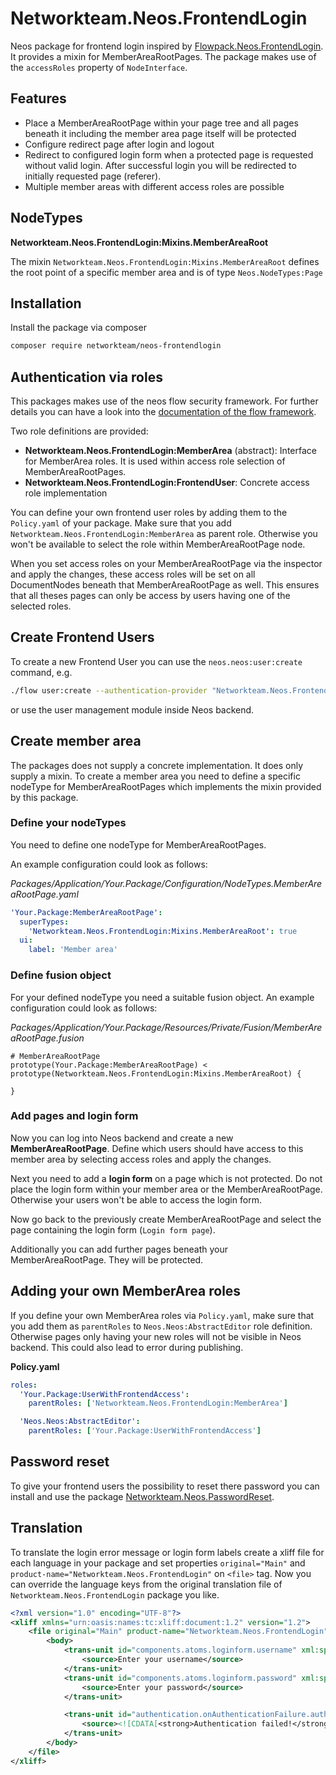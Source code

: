 # Networkteam.Neos.FrontendLogin

Neos package for frontend login inspired by  [Flowpack.Neos.FrontendLogin](https://github.com/Flowpack/Flowpack.Neos.FrontendLogin).
It provides a mixin for MemberAreaRootPages. The package makes use of the `accessRoles` property of `NodeInterface`.

## Features

* Place a MemberAreaRootPage within your page tree and all pages beneath it including the member area page itself will be protected
* Configure redirect page after login and logout 
* Redirect to configured login form when a protected page is requested without valid login.
  After successful login you will be redirected to initially requested page (referer).
* Multiple member areas with different access roles are possible

## NodeTypes

**Networkteam.Neos.FrontendLogin:Mixins.MemberAreaRoot**

The mixin `Networkteam.Neos.FrontendLogin:Mixins.MemberAreaRoot` defines the root point of a specific
member area and is of type `Neos.NodeTypes:Page`

## Installation

Install the package via composer

```bash
composer require networkteam/neos-frontendlogin
```

## Authentication via roles

This packages makes use of the neos flow security framework. For further details you can have a look into the
[documentation of the flow framework](https://flowframework.readthedocs.io/en/stable/TheDefinitiveGuide/PartIII/Security.html?highlight=roles#defining-privileges-policies).

Two role definitions are provided:
* **Networkteam.Neos.FrontendLogin:MemberArea** (abstract): Interface for MemberArea roles. It is used within 
  access role selection of MemberAreaRootPages.
* **Networkteam.Neos.FrontendLogin:FrontendUser**: Concrete access role implementation

You can define your own frontend user roles by adding them to the `Policy.yaml` of your package. Make sure that you add 
`Networkteam.Neos.FrontendLogin:MemberArea` as parent role. Otherwise you won't be available to select the role within 
MemberAreaRootPage node.

When you set access roles on your MemberAreaRootPage via the inspector and apply the changes, these access roles will be set on all 
DocumentNodes beneath that MemberAreaRootPage as well. This ensures that all theses pages can only be access by users 
having one of the selected roles.

## Create Frontend Users

To create a new Frontend User you can use the `neos.neos:user:create` command, e.g.
 
```bash
./flow user:create --authentication-provider "Networkteam.Neos.FrontendLogin:Frontend" --roles "Networkteam.Neos.FrontendLogin:FrontendUser"
```

or use the user management module inside Neos backend.


## Create member area

The packages does not supply a concrete implementation. It does only supply a mixin.
To create a member area you need to define a specific nodeType for MemberAreaRootPages which 
implements the mixin provided by this package.

### Define your nodeTypes

You need to define one nodeType for MemberAreaRootPages.

An example configuration could look as follows:

*Packages/Application/Your.Package/Configuration/NodeTypes.MemberAreaRootPage.yaml*
```yaml
'Your.Package:MemberAreaRootPage':
  superTypes:
    'Networkteam.Neos.FrontendLogin:Mixins.MemberAreaRoot': true
  ui:
    label: 'Member area'
```

### Define fusion object

For your defined nodeType you need a suitable fusion object. An example configuration could look as follows:

*Packages/Application/Your.Package/Resources/Private/Fusion/MemberAreaRootPage.fusion*
```fusion
# MemberAreaRootPage
prototype(Your.Package:MemberAreaRootPage) < prototype(Networkteam.Neos.FrontendLogin:Mixins.MemberAreaRoot) {

}
```

### Add pages and login form

Now you can log into Neos backend and create a new **MemberAreaRootPage**. Define which users should have access to this 
member area by selecting access roles and apply the changes.

Next you need to add a **login form** on a page which is not protected. Do not place the login form within 
your member area or the MemberAreaRootPage. Otherwise your users won't be able to access the login form.

Now go back to the previously create MemberAreaRootPage and select the page containing the login form (`Login form page`).

Additionally you can add further pages beneath your MemberAreaRootPage. They will be protected.

## Adding your own MemberArea roles

If you define your own MemberArea roles via `Policy.yaml`, make sure that you add them as `parentRoles` to
`Neos.Neos:AbstractEditor` role definition. Otherwise pages only having your new roles will not be visible in Neos backend.
This could also lead to error during publishing. 

**Policy.yaml**

```yaml
roles:
  'Your.Package:UserWithFrontendAccess':
    parentRoles: ['Networkteam.Neos.FrontendLogin:MemberArea']

  'Neos.Neos:AbstractEditor':
    parentRoles: ['Your.Package:UserWithFrontendAccess']
```

## Password reset

To give your frontend users the possibility to reset there password you can install and use the package [Networkteam.Neos.PasswordReset](https://github.com/networkteam/Networkteam.Neos.PasswordReset).

## Translation

To translate the login error message or login form labels create a xliff file for each language in your package and 
set properties `original="Main"` and `product-name="Networkteam.Neos.FrontendLogin"` on `<file>` tag. Now you can
override the language keys from the original translation file of `Networkteam.Neos.FrontendLogin` package you like.

```xml
<?xml version="1.0" encoding="UTF-8"?>
<xliff xmlns="urn:oasis:names:tc:xliff:document:1.2" version="1.2">
    <file original="Main" product-name="Networkteam.Neos.FrontendLogin" source-language="en" datatype="plaintext">
        <body>
            <trans-unit id="components.atoms.loginform.username" xml:space="preserve">
                <source>Enter your username</source>
            </trans-unit>
            <trans-unit id="components.atoms.loginform.password" xml:space="preserve">
                <source>Enter your password</source>
            </trans-unit>

            <trans-unit id="authentication.onAuthenticationFailure.authenticationFailed" xml:space="preserve">
                <source><![CDATA[<strong>Authentication failed!</strong><br />The login could not be performed with the given credentials.]]></source>
            </trans-unit>
        </body>
    </file>
</xliff>

```